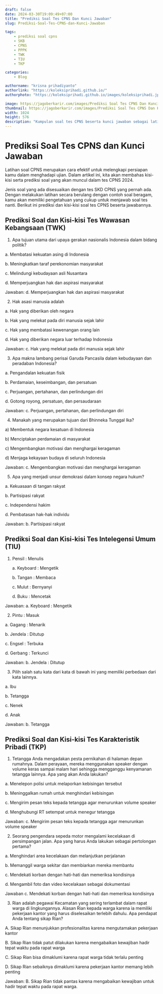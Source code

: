 ```yaml
---
draft: false
date: 2024-03-30T19:09:49+07:00
title: "Prediksi Soal Tes CPNS Dan Kunci Jawaban"
slug: Prediksi-Soal-Tes-CPNS-dan-Kunci-Jawaban

tags:
    - prediksi soal cpns
    - SKB
    - CPNS
    - PPPK
    - TWK
    - TIU
    - TKP

categories:
    - Blog

authorname: "krisna prihadiyanto"
authorlink: "https://koleksiprihadi.github.io/"
authorphoto: "https://koleksiprihadi.github.io/images/koleksiprihadi.jpeg"

image: https://jagoberkarir.com/images/Prediksi Soal Tes CPNS Dan Kunci Jawaban.png
thumbnail: https://jagoberkarir.com/images/Prediksi Soal Tes CPNS Dan Kunci Jawaban.png
width: 1024
height: 576
description: "Kumpulan soal tes CPNS beserta kunci jawaban sebagai latihan dalam persiapan menghadapi ujian SKD 2024."
---
```


# Prediksi Soal Tes CPNS dan Kunci Jawaban
Latihan soal CPNS merupakan cara efektif untuk melengkapi persiapan kamu dalam menghadapi ujian. Dalam artikel ini, kita akan membahas kisi-kisi serta prediksi soal yang akan muncul dalam tes CPNS 2024.

Jenis soal yang ada disesuaikan dengan tes SKD CPNS yang pernah ada. Dengan melakukan latihan secara berulang dengan contoh soal beragam, kamu akan memiliki pengetahuan yang cukup untuk menjawab soal tes nanti. Berikut ini prediksi dan kisi-kisi soal tes CPNS beserta jawabannya.

## Prediksi Soal dan Kisi-kisi Tes Wawasan Kebangsaan (TWK)

1. Apa tujuan utama dari upaya gerakan nasionalis Indonesia dalam bidang politik?
   
a. Membatasi kekuatan asing di Indonesia

b. Meningkatkan taraf perekonomian masyarakat

c. Melindungi kebudayaan asli Nusantara

d. Memperjuangkan hak dan aspirasi masyarakat 

Jawaban: d. Memperjuangkan hak dan aspirasi masyarakat

2. Hak asasi manusia adalah

a. Hak yang diberikan oleh negara

b. Hak yang melekat pada diri manusia sejak lahir

c. Hak yang membatasi kewenangan orang lain

d. Hak yang diberikan negara luar terhadap Indonesia

Jawaban: c. Hak yang melekat pada diri manusia sejak lahir

3. Apa makna lambang perisai Garuda Pancasila dalam kebudayaan dan peradaban Indonesia?

a. Pengandalan kekuatan fisik

b. Perdamaian, keseimbangan, dan persatuan

c. Perjuangan, pertahanan, dan perlindungan diri

d. Gotong royong, persatuan, dan persaudaraan

Jawaban: c. Perjuangan, pertahanan, dan perlindungan diri

4. Manakah yang merupakan tujuan dari Bhinneka Tunggal Ika?

a) Membentuk negara kesatuan di Indonesia

b) Menciptakan perdamaian di masyarakat

c) Mengembangkan motivasi dan menghargai keragaman

d) Menjaga kekayaan budaya di seluruh Indonesia

Jawaban: c. Mengembangkan motivasi dan menghargai keragaman

5. Apa yang menjadi unsur demokrasi dalam konsep negara hukum?

a. Kekuasaan di tangan rakyat

b. Partisipasi rakyat

c. Independensi hakim

d. Pembatasan hak-hak individu


Jawaban: b. Partisipasi rakyat




## Prediksi Soal dan Kisi-kisi Tes Intelegensi Umum (TIU)
1. Pensil : Menulis

   a. Keyboard : Mengetik

   b. Tangan : Membaca

   c. Mulut : Bernyanyi

   d. Buku : Mencetak
   
Jawaban: a. Keyboard : Mengetik

2. Pintu : Masuk

a. Gagang : Menarik

b. Jendela : Ditutup

c. Engsel : Terbuka

d. Gerbang : Terkunci

Jawaban: b. Jendela : Ditutup

3. Pilih salah satu kata dari kata di bawah ini yang memiliki perbedaan dari kata lainnya.

a. Ibu

b. Tetangga

c. Nenek

d. Anak

Jawaban: b. Tetangga

## Prediksi Soal dan Kisi-kisi Tes Karakteristik Pribadi (TKP)
1. Tetangga Anda mengadakan pesta pernikahan di halaman depan rumahnya. Dalam perayaan, mereka menggunakan speaker dengan volume keras sampai malam hari sehingga mengganggu kenyamanan tetangga lainnya. Apa yang akan Anda lakukan?

a. Menelepon polisi untuk melaporkan kebisingan tersebut

b. Meninggalkan rumah untuk menghindari kebisingan

c. Mengirim pesan teks kepada tetangga agar menurunkan volume speaker

d. Menghubungi RT setempat untuk menegur tetangga

Jawaban: c. Mengirim pesan teks kepada tetangga agar menurunkan volume speaker

2. Seorang pengendara sepeda motor mengalami kecelakaan di persimpangan jalan. Apa yang harus Anda lakukan sebagai pertolongan pertama?

a. Menghindari area kecelakaan dan melanjutkan perjalanan

b. Memanggil warga sekitar dan membiarkan mereka membantu

c. Mendekati korban dengan hati-hati dan memeriksa kondisinya

d. Mengambil foto dan video kecelakaan sebagai dokumentasi

Jawaban c. Mendekati korban dengan hati-hati dan memeriksa kondisinya

3. Rian adalah pegawai Kecamatan yang sering terlambat dalam rapat warga di lingkungannya. Alasan Rian kepada warga karena ia memiliki pekerjaan kantor yang harus diselesaikan terlebih dahulu. Apa pendapat Anda tentang sikap Rian?

A. Sikap Rian menunjukkan profesionalitas karena mengutamakan pekerjaan kantor

B. Sikap Rian tidak patut dilakukan karena mengabaikan kewajiban hadir tepat waktu pada rapat warga

C. Sikap Rian bisa dimaklumi karena rapat warga tidak terlalu penting

D. Sikap Rian sebaiknya dimaklumi karena pekerjaan kantor memang lebih penting

Jawaban: B. Sikap Rian tidak pantas karena mengabaikan kewajiban untuk hadir tepat waktu pada rapat warga.

